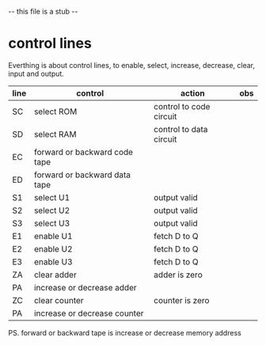 -- this file is a stub --

# control lines

Everthing is about control lines, to enable, select, increase, decrease, clear, input and output.


| line | control | action | obs |
|---|---|---|---|
| SC  | select ROM | control to code circuit | |
| SD  | select RAM | control to data circuit | |
| EC  | forward or backward code tape | | |
| ED  | forward or backward data tape | | |
| S1  | select U1 | output valid | | |
| S2  | select U2 | output valid | | |
| S3  | select U3 | output valid | | |
| E1  | enable U1 | fetch D to Q | | |
| E2  | enable U2 | fetch D to Q | | |
| E3  | enable U3 | fetch D to Q | | |
| ZA  | clear adder | adder is zero | | |
| PA  | increase or decrease adder | | | 
| ZC  | clear counter | counter is zero | | |
| PA  | increase or decrease counter | | |


PS. forward or backward tape is increase or decrease memory address
